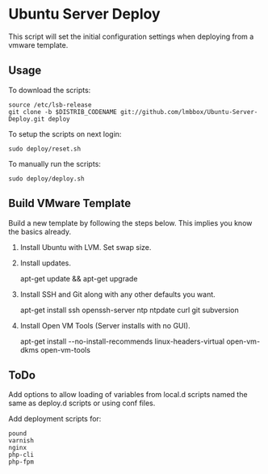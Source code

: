 # Ubuntu Server Deploy

This script will set the initial configuration settings when deploying from a vmware template.

## Usage

To download the scripts:

	source /etc/lsb-release
	git clone -b $DISTRIB_CODENAME git://github.com/lmbbox/Ubuntu-Server-Deploy.git deploy

To setup the scripts on next login:

	sudo deploy/reset.sh

To manually run the scripts:

	sudo deploy/deploy.sh

## Build VMware Template

Build a new template by following the steps below. This implies you know the basics already.

1. Install Ubuntu with LVM. Set swap size.
2. Install updates.

	apt-get update && apt-get upgrade

3. Install SSH and Git along with any other defaults you want.

	apt-get install ssh openssh-server ntp ntpdate curl git subversion

4. Install Open VM Tools (Server installs with no GUI).

	apt-get install --no-install-recommends linux-headers-virtual open-vm-dkms open-vm-tools

## ToDo

Add options to allow loading of variables from local.d scripts named the same as deploy.d scripts or using conf files.

Add deployment scripts for:

	pound
	varnish
	nginx
	php-cli
	php-fpm
